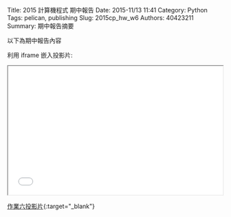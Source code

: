Title: 2015 計算機程式 期中報告
Date: 2015-11/13 11:41
Category: Python
Tags: pelican, publishing
Slug: 2015cp_hw_w6
Authors: 40423211
Summary: 期中報告摘要

以下為期中報告內容

利用 iframe 嵌入投影片:

<iframe src="40423211_cp_w6_p.html" width="500" height="300"></iframe>

[作業六投影片](40423212_cp_w6_p.html){:target="_blank"}

